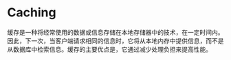 # Caching

缓存是一种将经常使用的数据或信息存储在本地存储器中的技术，在一定时间内。因此，下一次，当客户端请求相同的信息时，它将从本地内存中提供信息，而不是从数据库中检索信息。缓存的主要优点是，它通过减少处理负担来提高性能。
